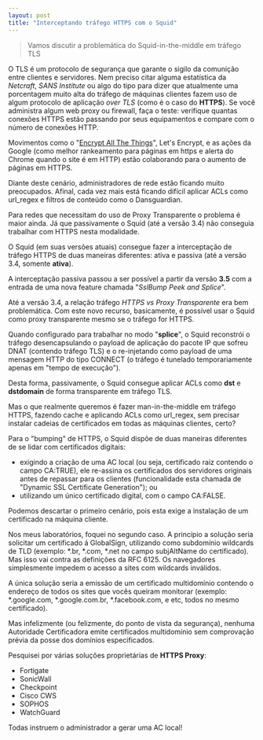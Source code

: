 ```yaml
---
layout: post
title: "Interceptando tráfego HTTPS com o Squid"
---
```


> Vamos discutir a problemática do Squid-in-the-middle em tráfego TLS

O TLS é um protocolo de segurança que garante o sigilo da comunição entre clientes e servidores. Nem preciso citar alguma estatística da *Netcraft*, *SANS Institute* ou algo do tipo para dizer que atualmente uma porcentagem muito alta do tráfego de máquinas clientes fazem uso de algum protocolo de aplicação *over TLS* (como é o caso do **HTTPS**). Se você administra algum web proxy ou firewall, faça o teste: verifique quantas conexões HTTPS estão passando por seus equipamentos e compare com o número de conexões HTTP.

Movimentos como o "[Encrypt All The Things](https://encryptallthethings.net/)", Let's Encrypt, e as ações da Google (como melhor rankeamento para páginas em https e alerta do Chrome quando o site é em HTTP) estão colaborando para o aumento de páginas em HTTPS.

Diante deste cenário, administradores de rede estão ficando muito preocupados. Afinal, cada vez mais está ficando difícil aplicar ACLs como url_regex e filtros de conteúdo como o Dansguardian.

Para redes que necessitam do uso de Proxy Transparente o problema é maior ainda. Já que passivamente o Squid (até a versão 3.4) não conseguia trabalhar com HTTPS nesta modalidade.

O Squid (em suas versões atuais) consegue fazer a interceptação de tráfego HTTPS de duas maneiras diferentes: ativa e passiva (até a versão 3.4, somente **ativa**).

A interceptação passiva passou a ser possível a partir da versão **3.5** com a entrada de uma nova feature chamada "*SslBump Peek and Splice*".

Até a versão 3.4, a relação tráfego *HTTPS vs Proxy Transparente* era bem problemática. Com este novo recurso, basicamente, é possível usar o Squid como proxy transparente mesmo se o tráfego for HTTPS.

Quando configurado para trabalhar no modo "**splice**", o Squid reconstrói o tráfego desencapsulando o payload de aplicação do pacote IP que sofreu DNAT (contendo tráfego TLS) e o re-injetando como payload de uma mensagem HTTP do tipo CONNECT (o tráfego é tunelado temporariamente apenas em "tempo de execução").

Desta forma, passivamente, o Squid consegue aplicar ACLs como **dst** e **dstdomain** de forma transparente em tráfego TLS.

Mas o que realmente queremos é fazer man-in-the-middle em tráfego HTTPS, fazendo cache e aplicando ACLs como url_regex, sem precisar instalar cadeias de certificados em todas as máquinas clientes, certo?

Para o "bumping" de HTTPS, o Squid dispõe de duas maneiras diferentes de se lidar com certificados digitais:

* exigindo a criação de uma AC local (ou seja, certificado raiz contendo o campo CA:TRUE), ele re-assina os certificados dos servidores originais antes de repassar para os clientes (funcionalidade esta chamada de "Dynamic SSL Certificate Generation"); ou
* utilizando um único certificado digital, com o campo CA:FALSE.

Podemos descartar o primeiro cenário, pois esta exige a instalação de um certificado na máquina cliente.

Nos meus laboratórios, foquei no segundo caso. A princípio a solução seria solicitar um certificado á GlobalSign, utilizando como subdomínio wildcards de TLD (exemplo: *.br, *.com, *.net no campo subjAltName do certificado). Mas isso vai contra as definições da RFC 6125. Os navegadores simplesmente impedem o acesso a sites com wildcards inválidos.

A única solução seria a emissão de um certificado multidomínio contendo o endereço de todos os sites que vocês queiram monitorar (exemplo: *.google.com, *.google.com.br, *.facebook.com, e etc, todos no mesmo certificado).

Mas infelizmente (ou felizmente, do ponto de vista da segurança), nenhuma Autoridade Certificadora emite certificados multidomínio sem comprovação prévia da posse dos domínios especificados.

Pesquisei por várias soluções proprietárias de **HTTPS Proxy**:

* Fortigate
* SonicWall
* Checkpoint
* Cisco CWS
* SOPHOS
* WatchGuard

Todas instruem o administrador a gerar uma AC local!

